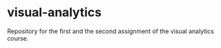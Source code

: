 # visual-analytics
Repository for the first and the second assignment of the visual analytics course. 
